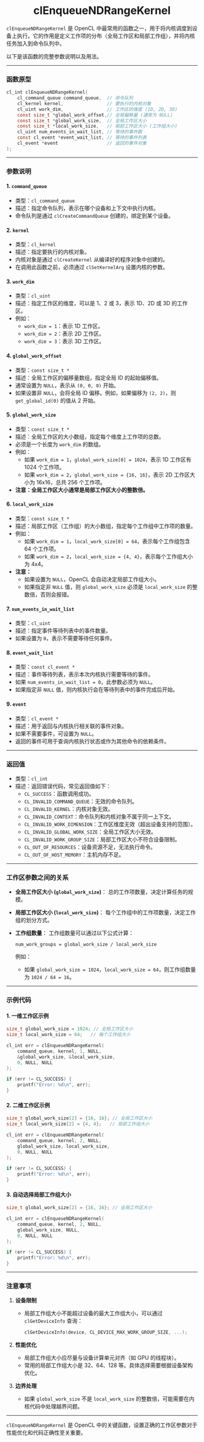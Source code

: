 <h1 align="center">clEnqueueNDRangeKernel</h1>






`clEnqueueNDRangeKernel` 是 OpenCL 中最常用的函数之一，用于将内核调度到设备上执行。它的作用是定义工作项的分布（全局工作区和局部工作组），并将内核任务加入到命令队列中。

以下是该函数的完整参数说明以及用法。

---

### **函数原型**

```c
cl_int clEnqueueNDRangeKernel(
    cl_command_queue command_queue,  // 命令队列
    cl_kernel kernel,                // 要执行的内核对象
    cl_uint work_dim,                // 工作区的维度 (1D, 2D, 3D)
    const size_t *global_work_offset,// 全局偏移量 (通常为 NULL)
    const size_t *global_work_size,  // 全局工作区大小
    const size_t *local_work_size,   // 局部工作区大小 (工作组大小)
    cl_uint num_events_in_wait_list, // 等待的事件数
    const cl_event *event_wait_list, // 等待的事件列表
    cl_event *event                  // 返回的事件对象
);
```

---

### **参数说明**

#### **1. `command_queue`**
- 类型：`cl_command_queue`
- 描述：指定命令队列，表示在哪个设备和上下文中执行内核。
- 命令队列是通过 `clCreateCommandQueue` 创建的，绑定到某个设备。

#### **2. `kernel`**
- 类型：`cl_kernel`
- 描述：指定要执行的内核对象。
- 内核对象是通过 `clCreateKernel` 从编译好的程序对象中创建的。
- 在调用此函数之前，必须通过 `clSetKernelArg` 设置内核的参数。

#### **3. `work_dim`**
- 类型：`cl_uint`
- 描述：指定工作区的维度，可以是 1、2 或 3，表示 1D、2D 或 3D 的工作区。
- 例如：
  - `work_dim = 1`：表示 1D 工作区。
  - `work_dim = 2`：表示 2D 工作区。
  - `work_dim = 3`：表示 3D 工作区。

#### **4. `global_work_offset`**
- 类型：`const size_t *`
- 描述：全局工作区的偏移量数组，指定全局 ID 的起始偏移值。
- 通常设置为 `NULL`，表示从 `(0, 0, 0)` 开始。
- 如果设置非 `NULL`，会将全局 ID 偏移。例如，如果偏移为 `(2, 2)`，则 `get_global_id(0)` 的值从 2 开始。

#### **5. `global_work_size`**
- 类型：`const size_t *`
- 描述：全局工作区的大小数组，指定每个维度上工作项的总数。
- 必须是一个长度为 `work_dim` 的数组。
- 例如：
  - 如果 `work_dim = 1`，`global_work_size[0] = 1024`，表示 1D 工作区有 1024 个工作项。
  - 如果 `work_dim = 2`，`global_work_size = {16, 16}`，表示 2D 工作区大小为 16x16，总共 256 个工作项。
- **注意：全局工作区大小通常是局部工作区大小的整数倍。**

#### **6. `local_work_size`**
- 类型：`const size_t *`
- 描述：局部工作区（工作组）的大小数组，指定每个工作组中工作项的数量。
- 例如：
  - 如果 `work_dim = 1`，`local_work_size[0] = 64`，表示每个工作组包含 64 个工作项。
  - 如果 `work_dim = 2`，`local_work_size = {4, 4}`，表示每个工作组大小为 4x4。
- **注意：**
  - 如果设置为 `NULL`，OpenCL 会自动决定局部工作组大小。
  - 如果指定非 `NULL` 值，则 `global_work_size` 必须是 `local_work_size` 的整数倍，否则会报错。

#### **7. `num_events_in_wait_list`**
- 类型：`cl_uint`
- 描述：指定事件等待列表中的事件数量。
- 如果设置为 `0`，表示不需要等待任何事件。

#### **8. `event_wait_list`**
- 类型：`const cl_event *`
- 描述：事件等待列表，表示本次内核执行需要等待的事件。
- 如果 `num_events_in_wait_list = 0`，此参数必须为 `NULL`。
- 如果指定非 `NULL` 值，则内核执行会在等待列表中的事件完成后开始。

#### **9. `event`**
- 类型：`cl_event *`
- 描述：用于返回与内核执行相关联的事件对象。
- 如果不需要事件，可设置为 `NULL`。
- 返回的事件可用于查询内核执行状态或作为其他命令的依赖条件。

---

### **返回值**

- 类型：`cl_int`
- 描述：返回错误代码，常见返回值如下：
  - `CL_SUCCESS`：函数调用成功。
  - `CL_INVALID_COMMAND_QUEUE`：无效的命令队列。
  - `CL_INVALID_KERNEL`：内核对象无效。
  - `CL_INVALID_CONTEXT`：命令队列和内核对象不属于同一上下文。
  - `CL_INVALID_WORK_DIMENSION`：工作区维度无效（超出设备支持的范围）。
  - `CL_INVALID_GLOBAL_WORK_SIZE`：全局工作区大小无效。
  - `CL_INVALID_WORK_GROUP_SIZE`：局部工作区大小不符合设备限制。
  - `CL_OUT_OF_RESOURCES`：设备资源不足，无法执行命令。
  - `CL_OUT_OF_HOST_MEMORY`：主机内存不足。

---

### **工作区参数之间的关系**

- **全局工作区大小 (`global_work_size`)**：
  总的工作项数量，决定计算任务的规模。

- **局部工作区大小 (`local_work_size`)**：
  每个工作组中的工作项数量，决定工作组的划分方式。

- **工作组数量**：
  工作组数量可以通过以下公式计算：
  ```plaintext
  num_work_groups = global_work_size / local_work_size
  ```
  例如：
  - 如果 `global_work_size = 1024`，`local_work_size = 64`，则工作组数量为 `1024 / 64 = 16`。

---

### **示例代码**

#### **1. 一维工作区示例**

```c
size_t global_work_size = 1024; // 全局工作区大小
size_t local_work_size = 64;   // 每个工作组大小

cl_int err = clEnqueueNDRangeKernel(
    command_queue, kernel, 1, NULL,
    &global_work_size, &local_work_size,
    0, NULL, NULL
);

if (err != CL_SUCCESS) {
    printf("Error: %d\n", err);
}
```

#### **2. 二维工作区示例**

```c
size_t global_work_size[2] = {16, 16}; // 全局工作区大小
size_t local_work_size[2] = {4, 4};   // 局部工作组大小

cl_int err = clEnqueueNDRangeKernel(
    command_queue, kernel, 2, NULL,
    global_work_size, local_work_size,
    0, NULL, NULL
);

if (err != CL_SUCCESS) {
    printf("Error: %d\n", err);
}
```

#### **3. 自动选择局部工作组大小**

```c
size_t global_work_size[2] = {16, 16}; // 全局工作区大小

cl_int err = clEnqueueNDRangeKernel(
    command_queue, kernel, 2, NULL,
    global_work_size, NULL,
    0, NULL, NULL
);

if (err != CL_SUCCESS) {
    printf("Error: %d\n", err);
}
```

---

### **注意事项**

1. **设备限制**
   - 局部工作组大小不能超过设备的最大工作组大小，可以通过 `clGetDeviceInfo` 查询：
     ```c
     clGetDeviceInfo(device, CL_DEVICE_MAX_WORK_GROUP_SIZE, ...);
     ```

2. **性能优化**
   - 局部工作组大小应尽量与设备计算单元对齐（如 GPU 的线程块）。
   - 常用的局部工作组大小是 32、64、128 等。具体选择需要根据设备架构优化。

3. **边界处理**
   - 如果 `global_work_size` 不是 `local_work_size` 的整数倍，可能需要在内核代码中处理越界问题。

---

`clEnqueueNDRangeKernel` 是 OpenCL 中的关键函数，设置正确的工作区参数对于性能优化和代码正确性至关重要。